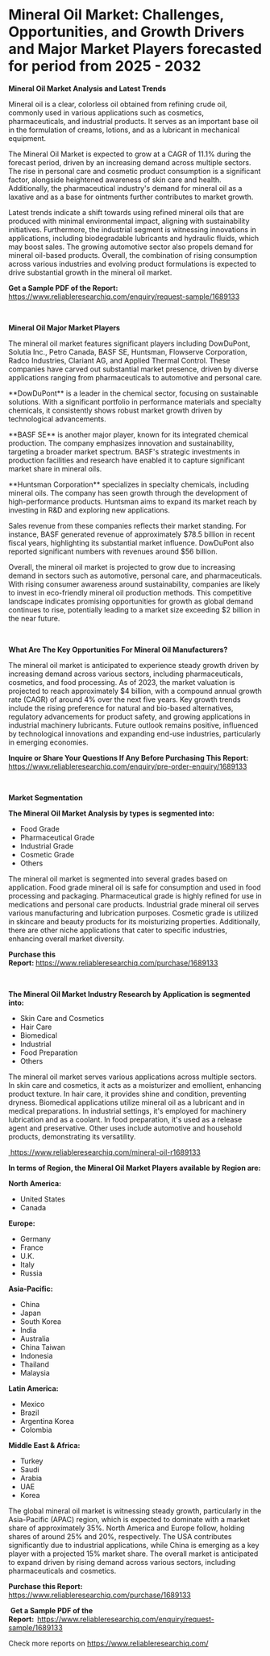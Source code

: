 <p><h1>Mineral Oil Market: Challenges, Opportunities, and Growth Drivers and Major Market Players forecasted for period from 2025 - 2032</h1></p><p><strong>Mineral Oil Market Analysis and Latest Trends</strong></p>
<p><p>Mineral oil is a clear, colorless oil obtained from refining crude oil, commonly used in various applications such as cosmetics, pharmaceuticals, and industrial products. It serves as an important base oil in the formulation of creams, lotions, and as a lubricant in mechanical equipment.</p><p>The Mineral Oil Market is expected to grow at a CAGR of 11.1% during the forecast period, driven by an increasing demand across multiple sectors. The rise in personal care and cosmetic product consumption is a significant factor, alongside heightened awareness of skin care and health. Additionally, the pharmaceutical industry's demand for mineral oil as a laxative and as a base for ointments further contributes to market growth.</p><p>Latest trends indicate a shift towards using refined mineral oils that are produced with minimal environmental impact, aligning with sustainability initiatives. Furthermore, the industrial segment is witnessing innovations in applications, including biodegradable lubricants and hydraulic fluids, which may boost sales. The growing automotive sector also propels demand for mineral oil-based products. Overall, the combination of rising consumption across various industries and evolving product formulations is expected to drive substantial growth in the mineral oil market.</p></p>
<p><strong>Get a Sample PDF of the Report:&nbsp;</strong> <a href="https://www.reliableresearchiq.com/enquiry/request-sample/1689133?utm_campaign=2883&utm_medium=2&utm_source=Github&utm_content=ia&utm_term=01042025&utm_id=mineral-oil">https://www.reliableresearchiq.com/enquiry/request-sample/1689133</a></p>
<p>&nbsp;</p>
<p><strong>Mineral Oil Major Market Players</strong></p>
<p><p>The mineral oil market features significant players including DowDuPont, Solutia Inc., Petro Canada, BASF SE, Huntsman, Flowserve Corporation, Radco Industries, Clariant AG, and Applied Thermal Control. These companies have carved out substantial market presence, driven by diverse applications ranging from pharmaceuticals to automotive and personal care.</p><p>**DowDuPont** is a leader in the chemical sector, focusing on sustainable solutions. With a significant portfolio in performance materials and specialty chemicals, it consistently shows robust market growth driven by technological advancements.</p><p>**BASF SE** is another major player, known for its integrated chemical production. The company emphasizes innovation and sustainability, targeting a broader market spectrum. BASF's strategic investments in production facilities and research have enabled it to capture significant market share in mineral oils.</p><p>**Huntsman Corporation** specializes in specialty chemicals, including mineral oils. The company has seen growth through the development of high-performance products. Huntsman aims to expand its market reach by investing in R&D and exploring new applications.</p><p>Sales revenue from these companies reflects their market standing. For instance, BASF generated revenue of approximately $78.5 billion in recent fiscal years, highlighting its substantial market influence. DowDuPont also reported significant numbers with revenues around $56 billion.</p><p>Overall, the mineral oil market is projected to grow due to increasing demand in sectors such as automotive, personal care, and pharmaceuticals. With rising consumer awareness around sustainability, companies are likely to invest in eco-friendly mineral oil production methods. This competitive landscape indicates promising opportunities for growth as global demand continues to rise, potentially leading to a market size exceeding $2 billion in the near future.</p></p>
<p>&nbsp;</p>
<p><strong>What Are The Key Opportunities For Mineral Oil Manufacturers?</strong></p>
<p><p>The mineral oil market is anticipated to experience steady growth driven by increasing demand across various sectors, including pharmaceuticals, cosmetics, and food processing. As of 2023, the market valuation is projected to reach approximately $4 billion, with a compound annual growth rate (CAGR) of around 4% over the next five years. Key growth trends include the rising preference for natural and bio-based alternatives, regulatory advancements for product safety, and growing applications in industrial machinery lubricants. Future outlook remains positive, influenced by technological innovations and expanding end-use industries, particularly in emerging economies.</p></p>
<p><strong>Inquire or Share Your Questions If Any Before Purchasing This Report:</strong> <a href="https://www.reliableresearchiq.com/enquiry/pre-order-enquiry/1689133?utm_campaign=2883&utm_medium=2&utm_source=Github&utm_content=ia&utm_term=01042025&utm_id=mineral-oil">https://www.reliableresearchiq.com/enquiry/pre-order-enquiry/1689133</a></p>
<p>&nbsp;</p>
<p><strong>Market Segmentation</strong></p>
<p><strong>The Mineral Oil Market Analysis by types is segmented into:</strong></p>
<p><ul><li>Food Grade</li><li>Pharmaceutical Grade</li><li>Industrial Grade</li><li>Cosmetic Grade</li><li>Others</li></ul></p>
<p><p>The mineral oil market is segmented into several grades based on application. Food grade mineral oil is safe for consumption and used in food processing and packaging. Pharmaceutical grade is highly refined for use in medications and personal care products. Industrial grade mineral oil serves various manufacturing and lubrication purposes. Cosmetic grade is utilized in skincare and beauty products for its moisturizing properties. Additionally, there are other niche applications that cater to specific industries, enhancing overall market diversity.</p></p>
<p><strong>Purchase this Report:&nbsp;</strong><a href="https://www.reliableresearchiq.com/purchase/1689133?utm_campaign=2883&utm_medium=2&utm_source=Github&utm_content=ia&utm_term=01042025&utm_id=mineral-oil">https://www.reliableresearchiq.com/purchase/1689133</a></p>
<p>&nbsp;</p>
<p><strong>The Mineral Oil Market Industry Research by Application is segmented into:</strong></p>
<p><ul><li>Skin Care and Cosmetics</li><li>Hair Care</li><li>Biomedical</li><li>Industrial</li><li>Food Preparation</li><li>Others</li></ul></p>
<p><p>The mineral oil market serves various applications across multiple sectors. In skin care and cosmetics, it acts as a moisturizer and emollient, enhancing product texture. In hair care, it provides shine and condition, preventing dryness. Biomedical applications utilize mineral oil as a lubricant and in medical preparations. In industrial settings, it's employed for machinery lubrication and as a coolant. In food preparation, it's used as a release agent and preservative. Other uses include automotive and household products, demonstrating its versatility.</p></p>
<p><a href="https://www.reliableresearchiq.com/mineral-oil-r1689133?utm_campaign=2883&utm_medium=2&utm_source=Github&utm_content=ia&utm_term=01042025&utm_id=mineral-oil">&nbsp;https://www.reliableresearchiq.com/mineral-oil-r1689133</a></p>
<p><strong>In terms of Region, the Mineral Oil Market Players available by Region are:</strong></p>
<p>
    <p> <strong> North America: </strong>
        <ul>
            <li>United States</li>
            <li>Canada</li>
        </ul>
        </p> 
    <p> <strong> Europe: </strong>
        <ul>
            <li>Germany</li>
            <li>France</li>
            <li>U.K.</li>
            <li>Italy</li>
            <li>Russia</li>
        </ul>
        </p> 
    <p> <strong> Asia-Pacific: </strong>
        <ul>
            <li>China</li>
            <li>Japan</li>
            <li>South Korea</li>
            <li>India</li>
            <li>Australia</li>
            <li>China Taiwan</li>
            <li>Indonesia</li>
            <li>Thailand</li>
            <li>Malaysia</li>
        </ul>
        </p> 
    <p> <strong> Latin America: </strong>
        <ul>
            <li>Mexico</li>
            <li>Brazil</li>
            <li>Argentina Korea</li>
            <li>Colombia</li>
        </ul>
        </p> 
    <p> <strong> Middle East & Africa: </strong>
        <ul>
            <li>Turkey</li>
            <li>Saudi</li>
            <li>Arabia</li>
            <li>UAE</li>
            <li>Korea</li>
        </ul>
    </p>
    </p>
<p><p>The global mineral oil market is witnessing steady growth, particularly in the Asia-Pacific (APAC) region, which is expected to dominate with a market share of approximately 35%. North America and Europe follow, holding shares of around 25% and 20%, respectively. The USA contributes significantly due to industrial applications, while China is emerging as a key player with a projected 15% market share. The overall market is anticipated to expand driven by rising demand across various sectors, including pharmaceuticals and cosmetics.</p></p>
<p><strong>Purchase this Report: </strong><a href="https://www.reliableresearchiq.com/purchase/1689133?utm_campaign=2883&utm_medium=2&utm_source=Github&utm_content=ia&utm_term=01042025&utm_id=mineral-oil">https://www.reliableresearchiq.com/purchase/1689133</a></p>
<p>&nbsp;<strong>Get a Sample PDF of the Report:&nbsp;&nbsp;</strong><a href="https://www.reliableresearchiq.com/enquiry/request-sample/1689133?utm_campaign=2883&utm_medium=2&utm_source=Github&utm_content=ia&utm_term=01042025&utm_id=mineral-oil">https://www.reliableresearchiq.com/enquiry/request-sample/1689133</a></p>
<p><strong></strong></p>
<p>Check more reports on <a href="https://www.reliableresearchiq.com/?utm_campaign=2883&utm_medium=2&utm_source=Github&utm_content=ia&utm_term=01042025&utm_id=mineral-oil">https://www.reliableresearchiq.com/</a></p>